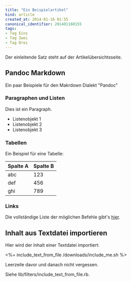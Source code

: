 ```yaml
---
title: "Ein Beispielartikel"
kind: article
created_at: 2014-01-16 01:55
canonical_identifier: 201401160155
tags:
- Tag Eins
- Tag Zwei
- Tag Drei
---
```


Der einleitende Satz steht auf der Artikelübersichtsseite.

<!-- more -->

<!-- toc -->

## Pandoc Markdown ##

Ein paar Beispiele für den Makrdown Dialekt "Pandoc"

### Paragraphen und Listen ###

Dies ist ein Paragraph.

* Listenobjekt 1
* Listenobjekt 2
* Listenobjekt 3

### Tabellen ###

Ein Beispiel für eine Tabelle:

Spalte A    | Spalte B
------------|---------
abc         | 123
def         | 456
ghi         | 789

### Links ###

Die vollständige Liste der möglichen Befehle gibt's
[hier](http://johnmacfarlane.net/pandoc/README.html).


## Inhalt aus Textdatei importieren ##

Hier wird der Inhalt einer Textdatei importiert:

<%= include_text_from_file /downloads/include_me.sh %>

Leerzeile davor und danach nicht vergessen.

Siehe lib/filters/include_text_from_file.rb.

